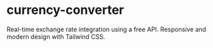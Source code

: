 # currency-converter
Real-time exchange rate integration using a free API. Responsive and modern design with Tailwind CSS. 
